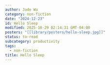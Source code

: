 ```yaml
---
author: Jade Wu
category: non-fiction
date: "2024-12-23"
id: Hello Sleep
modified: 2025-10-29 02:14:31 GMT-04:00
posters: "[[library/posters/hello-sleep.jpg]]"
status: to-read
subcategory: productivity
tags:
  - non-fiction
title: Hello Sleep
---
```

